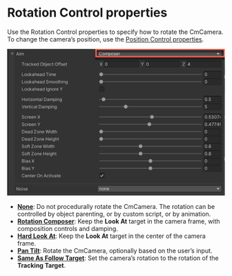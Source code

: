 # Rotation Control properties

Use the Rotation Control properties to specify how to rotate the CmCamera. To change the camera’s position, use the [Position Control properties](CinemachineVirtualCameraBody.md).

![Aim properties, with the Composer algorithm (red)](images/CinemachineAim.png)

- [__None__](CinemachineAimDoNothing.md): Do not procedurally rotate the CmCamera.  The rotation can be controlled by object parenting, or by custom script, or by animation.
- [__Rotation Composer__](CinemachineAimComposer.md): Keep the __Look At__ target in the camera frame, with composition controls and damping.
- [__Hard Look At__](CinemachineAimHardLook.md): Keep the __Look At__ target in the center of the camera frame.
- [__Pan Tilt__](CinemachineAimPOV.md): Rotate the CmCamera, optionally based on the user’s input.
- [__Same As Follow Target__](CinemachineAimSameAsFollow.md): Set the camera’s rotation to the rotation of the __Tracking Target__.